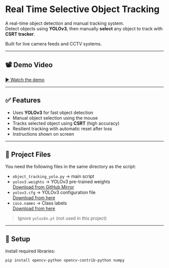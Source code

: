 # Real Time Selective Object Tracking

A real-time object detection and manual tracking system.  
Detect objects using **YOLOv3**, then manually **select** any object to track with **CSRT tracker**.

Built for live camera feeds and CCTV systems.

---

## 📽️ Demo Video

[▶️ Watch the demo](https://github.com/user-attachments/assets/24ac0119-9842-43c6-8980-a78e8f96fa2c)

---

## ✅ Features

- Uses **YOLOv3** for fast object detection
- Manual object selection using the mouse
- Tracks selected object using **CSRT** (high accuracy)
- Resilient tracking with automatic reset after loss
- Instructions shown on screen

---

## 📁 Project Files

You need the following files in the same directory as the script:

- `object_tracking_yolo.py` → main script
- `yolov3.weights` → YOLOv3 pre-trained weights  
  [Download from GitHub Mirror](https://github.com/AlexeyAB/darknet/releases/download/darknet_yolo_v3_optimal/yolov3.weights)
- `yolov3.cfg` → YOLOv3 configuration file  
  [Download from here](https://github.com/pjreddie/darknet/blob/master/cfg/yolov3.cfg)
- `coco.names` → Class labels  
  [Download from here](https://github.com/pjreddie/darknet/blob/master/data/coco.names)

> Ignore `yolov8n.pt` (not used in this project)

---

## 🔧 Setup

Install required libraries:

```bash
pip install opencv-python opencv-contrib-python numpy
